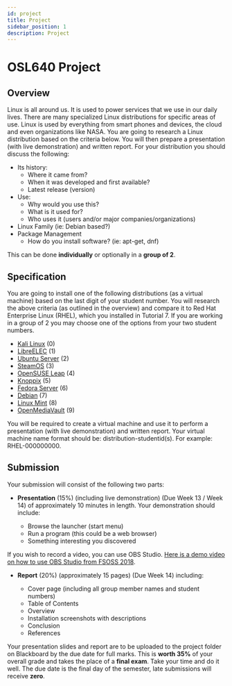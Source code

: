 ```yaml
---
id: project
title: Project
sidebar_position: 1
description: Project
---
```


# OSL640 Project

## Overview

Linux is all around us. It is used to power services that we use in our daily lives. There are many specialized Linux distributions for specific areas of use. Linux is used by everything from smart phones and devices, the cloud and even organizations like NASA. You are going to research a Linux distribution based on the criteria below. You will then prepare a presentation (with live demonstration) and written report. For your distribution you should discuss the following:

  - Its history:
       - Where it came from?
       - When it was developed and first available?
       - Latest release (version)
  - Use:
       - Why would you use this?
       - What is it used for?
       - Who uses it (users and/or major companies/organizations)
  - Linux Family (ie: Debian based?)
  - Package Management
       - How do you install software? (ie: apt-get, dnf)

This can be done **individually** or optionally in a **group of 2**.

## Specification

You are going to install one of the following distributions (as a virtual machine) based on the last digit of your student number. You will research the above criteria (as outlined in the overview) and compare it to Red Hat Enterprise Linux (RHEL), which you installed in Tutorial 7. If you are working in a group of 2 you may choose one of the options from your two student numbers.

  - [Kali Linux](https://www.kali.org/) (0)
  - [LibreELEC](https://libreelec.tv/) (1)
  - [Ubuntu Server](https://ubuntu.com/) (2)
  - [SteamOS](https://store.steampowered.com/steamos/) (3)
  - [OpenSUSE Leap](https://www.opensuse.org/) (4)
  - [Knoppix](https://www.knopper.net/knoppix/index-en.html) (5)
  - [Fedora Server](https://getfedora.org/) (6)
  - [Debian](https://www.debian.org/) (7)
  - [Linux Mint](https://linuxmint.com/) (8)
  - [OpenMediaVault](https://www.openmediavault.org/) (9)

You will be required to create a virtual machine and use it to perform a presentation (with live demonstration) and written report. Your virtual machine name format should be: distribution-studentid(s). For example: RHEL-000000000.

## Submission

Your submission will consist of the following two parts:

  - **Presentation** (15%) (including live demonstration) (Due Week 13 / Week 14) of approximately 10 minutes in length. Your demonstration should include:
         
       - Browse the launcher (start menu)
       - Run a program (this could be a web browser)
       - Something interesting you discovered

If you wish to record a video, you can use OBS Studio. [Here is a demo video on how to use OBS Studio from FSOSS 2018](https://youtu.be/Sm7xOu3QX_0).

  - **Report** (20%) (approximately 15 pages) (Due Week 14) including:

       - Cover page (including all group member names and student numbers)
       - Table of Contents
       - Overview
       - Installation screenshots with descriptions
       - Conclusion
       - References

Your presentation slides and report are to be uploaded to the project folder on Blackboard by the due date for full marks. This is **worth 35%** of your overall grade and takes the place of a **final exam**. Take your time and do it well. The due date is the final day of the semester, late submissions will receive **zero**.
